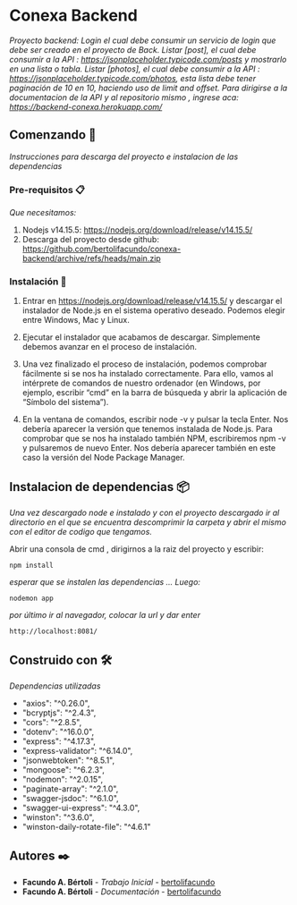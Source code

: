 # Conexa Backend

_Proyecto backend: Login el cual debe consumir un servicio de login que debe ser creado en el proyecto  de Back.
Listar [post], el cual debe consumir a la API : https://jsonplaceholder.typicode.com/posts y mostrarlo en una lista o tabla.
Listar [photos], el cual debe consumir a la API : https://jsonplaceholder.typicode.com/photos, esta lista debe tener paginación de 10 en 10, haciendo uso de limit and offset.
Para dirigirse a la documentacion de la API y al repositorio mismo , ingrese aca: https://backend-conexa.herokuapp.com/_

## Comenzando 🚀

_Instrucciones para descarga del proyecto e instalacion de las dependencias_


### Pre-requisitos 📋

_Que necesitamos:_

1. Nodejs v14.15.5: https://nodejs.org/download/release/v14.15.5/
2. Descarga del proyecto desde github: https://github.com/bertolifacundo/conexa-backend/archive/refs/heads/main.zip


### Instalación 🔧

1. Entrar en https://nodejs.org/download/release/v14.15.5/ y descargar el instalador de Node.js en el sistema operativo deseado. Podemos elegir entre Windows, Mac y Linux.



2. Ejecutar el instalador que acabamos de descargar. Simplemente debemos avanzar en el proceso de instalación.



3. Una vez finalizado el proceso de instalación, podemos comprobar fácilmente si se nos ha instalado correctamente. Para ello, vamos al intérprete de comandos de nuestro ordenador (en Windows, por ejemplo, escribir “cmd” en la barra de búsqueda y abrir la aplicación de “Símbolo del sistema”).





4. En la ventana de comandos, escribir node -v y pulsar la tecla Enter. Nos debería aparecer la versión que tenemos instalada de Node.js. Para comprobar que se nos ha instalado también NPM, escribiremos npm -v y pulsaremos de nuevo Enter. Nos debería aparecer también en este caso la versión del Node Package Manager.


## Instalacion de dependencias 📦

_Una vez descargado node e instalado y con el proyecto descargado ir al directorio en el que se encuentra descomprimir la carpeta y abrir el mismo con el editor de codigo que tengamos._

Abrir una consola de cmd , dirigirnos a la raiz del proyecto y escribir:
```
npm install
```
_esperar que se instalen las dependencias_
_..._
_Luego:_
```
nodemon app
```
_por último ir al navegador, colocar la url y dar enter_

```
http://localhost:8081/
```

## Construido con 🛠️

_Dependencias utilizadas_
   * "axios": "^0.26.0",
   * "bcryptjs": "^2.4.3",
   * "cors": "^2.8.5",
   * "dotenv": "^16.0.0",
   * "express": "^4.17.3",
   * "express-validator": "^6.14.0",
   * "jsonwebtoken": "^8.5.1",
   * "mongoose": "^6.2.3",
   * "nodemon": "^2.0.15",
   * "paginate-array": "^2.1.0",
   * "swagger-jsdoc": "^6.1.0",
   * "swagger-ui-express": "^4.3.0",
   * "winston": "^3.6.0",
   * "winston-daily-rotate-file": "^4.6.1"

## Autores ✒️

* **Facundo A. Bértoli** - *Trabajo Inicial* - [bertolifacundo](https://github.com/bertolifacundo)
* **Facundo A. Bértoli** - *Documentación* - [bertolifacundo](https://github.com/bertolifacundo)
